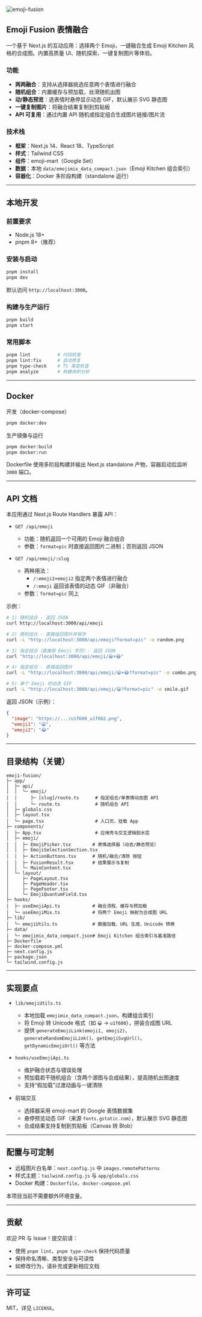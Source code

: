 ![emoji-fusion](https://socialify.git.ci/USYDShawnTan/emoji-fusion/image?forks=1&issues=1&language=1&pulls=1&stargazers=1)

## Emoji Fusion 表情融合

一个基于 Next.js 的互动应用：选择两个 Emoji，一键融合生成 Emoji Kitchen 风格的合成图。内置高质量 UI、随机探索、一键复制图片等体验。

### 功能
- **两两融合**：支持从选择器挑选任意两个表情进行融合
- **随机组合**：内置缓存与预加载，丝滑随机出图
- **动/静态预览**：选表情时悬停显示动态 GIF，默认展示 SVG 静态图
- **一键复制图片**：将融合结果复制到剪贴板
- **API 可复用**：通过内置 API 随机或指定组合生成图片链接/图片流

### 技术栈
- **框架**：Next.js 14、React 18、TypeScript
- **样式**：Tailwind CSS
- **组件**：emoji-mart（Google Set）
- **数据**：本地 `data/emojimix_data_compact.json`（Emoji Kitchen 组合索引）
- **容器化**：Docker 多阶段构建（standalone 运行）

---

## 本地开发

### 前置要求
- Node.js 18+
- pnpm 8+（推荐）

### 安装与启动
```bash
pnpm install
pnpm dev
```
默认访问 `http://localhost:3000`。

### 构建与生产运行
```bash
pnpm build
pnpm start
```

### 常用脚本
```bash
pnpm lint          # 代码检查
pnpm lint:fix      # 自动修复
pnpm type-check    # TS 类型检查
pnpm analyze       # 构建体积分析
```

---

## Docker

开发（docker-compose）
```bash
pnpm docker:dev
```

生产镜像与运行
```bash
pnpm docker:build
pnpm docker:run
```
Dockerfile 使用多阶段构建并输出 Next.js standalone 产物，容器启动后监听 `3000` 端口。

---

## API 文档

本应用通过 Next.js Route Handlers 暴露 API：

- `GET /api/emoji`
  - 功能：随机返回一个可用的 Emoji 融合组合
  - 参数：`format=pic` 时直接返回图片二进制；否则返回 JSON

- `GET /api/emoji/:slug`
  - 两种用法：
    - `/:emoji1+emoji2` 指定两个表情进行融合
    - `/:emoji` 返回该表情的动态 GIF（非融合）
  - 参数：`format=pic` 同上

示例：
```bash
# 1) 随机组合 - 返回 JSON
curl http://localhost:3000/api/emoji

# 2) 随机组合 - 直接返回图片并保存
curl -L "http://localhost:3000/api/emoji?format=pic" -o random.png

# 3) 指定组合（直接用 Emoji 字符）- 返回 JSON
curl "http://localhost:3000/api/emoji/😀+😂"

# 4) 指定组合 - 直接返回图片
curl -L "http://localhost:3000/api/emoji/😀+😂?format=pic" -o combo.png

# 5) 单个 Emoji 的动态 GIF
curl -L "http://localhost:3000/api/emoji/😀?format=pic" -o smile.gif
```

返回 JSON（示例）：
```json
{
  "image": "https://.../u1f600_u1f602.png",
  "emoji1": "😀",
  "emoji2": "😂"
}
```

---

## 目录结构（关键）

```
emoji-fusion/
├─ app/
│  ├─ api/
│  │  └─ emoji/
│  │     ├─ [slug]/route.ts      # 指定组合/单表情动态图 API
│  │     └─ route.ts             # 随机组合 API
│  ├─ globals.css
│  ├─ layout.tsx
│  └─ page.tsx                   # 入口页，挂载 App
├─ components/
│  ├─ App.tsx                    # 应用壳与交互逻辑胶水层
│  ├─ emoji/
│  │  ├─ EmojiPicker.tsx        # 表情选择器（动态/静态预览）
│  │  ├─ EmojiSelectionSection.tsx
│  │  ├─ ActionButtons.tsx      # 随机/融合/清除 按钮
│  │  ├─ FusionResult.tsx       # 结果展示与复制
│  │  └─ MainContent.tsx
│  └─ layout/
│     ├─ PageLayout.tsx
│     ├─ PageHeader.tsx
│     ├─ PageFooter.tsx
│     └─ EmojiQuantumField.tsx
├─ hooks/
│  ├─ useEmojiApi.ts            # 融合流程、缓存与预加载
│  └─ useEmojiMix.ts            # 将两个 Emoji 映射为合成图 URL
├─ lib/
│  └─ emojiUtils.ts             # 数据加载、URL 生成、Unicode 转换
├─ data/
│  └─ emojimix_data_compact.json# Emoji Kitchen 组合索引与基准路径
├─ Dockerfile
├─ docker-compose.yml
├─ next.config.js
├─ package.json
└─ tailwind.config.js
```

---

## 实现要点

- `lib/emojiUtils.ts`
  - 本地加载 `emojimix_data_compact.json`，构建组合索引
  - 将 Emoji 转 Unicode 格式（如 `😀` → `u1f600`），拼装合成图 URL
  - 提供 `generateEmojiLink(emoji1, emoji2)`、`generateRandomEmojiLink()`、`getEmojiSvgUrl()`、`getDynamicEmojiUrl()` 等方法

- `hooks/useEmojiApi.ts`
  - 维护融合状态与错误处理
  - 预加载若干随机组合（含两个源图与合成结果），提高随机出图速度
  - 支持“假加载”过渡动画与一键清除

- 前端交互
  - 选择器采用 emoji-mart 的 Google 表情数据集
  - 悬停预览动态 GIF（来源 `fonts.gstatic.com`），默认展示 SVG 静态图
  - 合成结果支持复制到剪贴板（Canvas 转 Blob）

---

## 配置与可定制
- 远程图片白名单：`next.config.js` 中 `images.remotePatterns`
- 样式主题：`tailwind.config.js` 与 `app/globals.css`
- Docker 构建：`Dockerfile`、`docker-compose.yml`

本项目当前不需要额外环境变量。

---

## 贡献
欢迎 PR 与 Issue！提交前请：
- 使用 `pnpm lint`、`pnpm type-check` 保持代码质量
- 保持命名清晰、类型安全与可读性
- 如修改行为，请补充或更新相应文档

---

## 许可证
MIT，详见 `LICENSE`。
